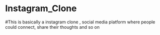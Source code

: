 # Instagram_Clone
#This is basically a instagram clone , social media platform where people could connect, share their thoughts and so on
